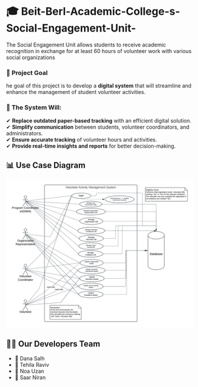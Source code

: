 # 🎓 Beit-Berl-Academic-College-s-Social-Engagement-Unit-

The Social Engagement Unit allows students to receive academic recognition
 in exchange for at least 60 hours of volunteer work with various social
 organizations
 
### 🎯 **Project Goal** 
he goal of this project is to develop a **digital system** that will streamline and enhance the management of student volunteer activities.  


### 🚀 **The System Will:**  
✔ **Replace outdated paper-based tracking** with an efficient digital solution.  
✔ **Simplify communication** between students, volunteer coordinators, and administrators.  
✔ **Ensure accurate tracking** of volunteer hours and activities.  
✔ **Provide real-time insights and reports** for better decision-making.




## 📊 Use Case Diagram
![Use Case Diagram](use_case_diagram.png)




## 👨‍💻 Our Developers Team
- 🚀   Dana Salh
- 🚀   Tehila Raviv
- 🚀    Noa Uzan 
- 🚀   Saar Niran

